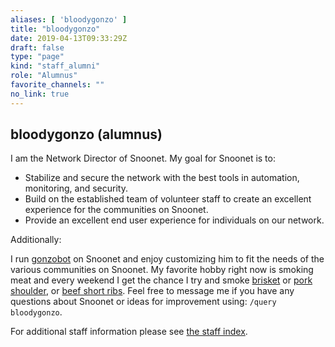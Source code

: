 ```yaml
---
aliases: [ 'bloodygonzo' ]
title: "bloodygonzo"
date: 2019-04-13T09:33:29Z
draft: false
type: "page"
kind: "staff_alumni"
role: "Alumnus"
favorite_channels: ""
no_link: true
---
```


## bloodygonzo (alumnus)

I am the Network Director of Snoonet. My goal for Snoonet is to:

* Stabilize and secure the network with the best tools in automation, monitoring, and security.
* Build on the established team of volunteer staff to create an excellent experience for the communities on Snoonet.
* Provide an excellent end user experience for individuals on our network.

Additionally:

I run [gonzobot](https://github.com/snoonetIRC/CloudBot) on Snoonet and enjoy
customizing him to fit the needs of the various communities on Snoonet. My
favorite hobby right now is smoking meat and every weekend I get the chance I
try and smoke [brisket](https://imgur.com/a/0YJrc) or
[pork shoulder](https://imgur.com/a/3ACnq), or
[beef short ribs](https://imgur.com/a/aNyyZ).
Feel free to message me if you have any questions about Snoonet or ideas for
improvement using: `/query bloodygonzo`.

For additional staff information please see [the staff index](/staff).

